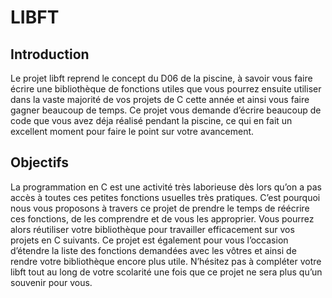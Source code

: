 # LIBFT

## Introduction

Le projet libft reprend le concept du D06 de la piscine, à savoir vous faire écrire une
bibliothèque de fonctions utiles que vous pourrez ensuite utiliser dans la vaste majorité
de vos projets de C cette année et ainsi vous faire gagner beaucoup de temps. Ce projet
vous demande d’écrire beaucoup de code que vous avez déja réalisé pendant la piscine,
ce qui en fait un excellent moment pour faire le point sur votre avancement.

## Objectifs

La programmation en C est une activité très laborieuse dès lors qu’on a pas accès à
toutes ces petites fonctions usuelles très pratiques. C’est pourquoi nous vous proposons
à travers ce projet de prendre le temps de réécrire ces fonctions, de les comprendre et
de vous les approprier. Vous pourrez alors réutiliser votre bibliothèque pour travailler
efficacement sur vos projets en C suivants.
Ce projet est également pour vous l’occasion d’étendre la liste des fonctions demandées
avec les vôtres et ainsi de rendre votre bibliothèque encore plus utile. N’hésitez pas à
compléter votre libft tout au long de votre scolarité une fois que ce projet ne sera plus
qu’un souvenir pour vous.
